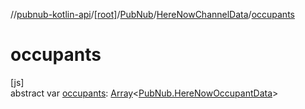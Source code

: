 //[pubnub-kotlin-api](../../../../index.md)/[[root]](../../index.md)/[PubNub](../index.md)/[HereNowChannelData](index.md)/[occupants](occupants.md)

# occupants

[js]\
abstract var [occupants](occupants.md): [Array](https://kotlinlang.org/api/latest/jvm/stdlib/kotlin/-array/index.html)&lt;[PubNub.HereNowOccupantData](../-here-now-occupant-data/index.md)&gt;
